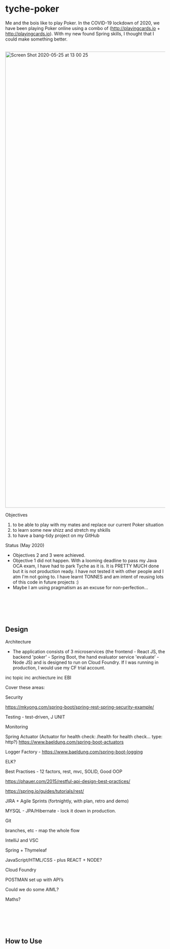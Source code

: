 # tyche-poker

Me and the bois like to play Poker. 
In the COVID-19 lockdown of 2020, we have been playing Poker online using a combo of (http://playingcards.io + http://playingcards.io). With my new found Spring skills, I thought that I could make something better. 

<br>

<img width="1438" alt="Screen Shot 2020-05-25 at 13 00 25" src="https://user-images.githubusercontent.com/34093915/82811054-c7ea0e00-9e87-11ea-8015-c93f484b8e7e.png">

<br>


Objectives
1. to be able to play with my mates and replace our current Poker situation
2. to learn some new shizz and stretch my shkills
3. to have a bang-tidy project on my GitHub

Status (May 2020)
* Objectives 2 and 3 were achieved. 
* Objective 1 did not happen. With a looming deadline to pass my Java OCA exam, I have had to park Tyche as it is. It is PRETTY MUCH done but it is not production ready. I have not tested it with other people and I atm I'm not going to. I have learnt TONNES and am intent of reusing lots of this code in future projects :)
* Maybe I am using pragmatism as an excuse for non-perfection...

<br>
<br>
<br>
<br>

## Design

Architecture
* The application consists of 3 microservices (the frontend - React JS, the backend 'poker' - Spring Boot, the hand evaluator service 'evaluate' - Node JS) and is designed to run on Cloud Foundry. If I was running in production, I would use my CF trial account.

inc topic
inc archiecture
inc EBI

Cover these areas:

Security

https://mkyong.com/spring-boot/spring-rest-spring-security-example/

Testing - test-driven, J UNIT

Monitoring 

Spring Actuator (Actuator for health check: /health for health check… type: http?) https://www.baeldung.com/spring-boot-actuators

Logger Factory - https://www.baeldung.com/spring-boot-logging

ELK?

Best Practises - 12 factors, rest, mvc, SOLID, Good OOP

https://phauer.com/2015/restful-api-design-best-practices/

https://spring.io/guides/tutorials/rest/

JIRA + Agile Sprints (fortnightly, with plan, retro and demo)

MYSQL - JPA/Hibernate - lock it down in production.

Git

branches, etc - map the whole flow

IntelliJ and VSC

Spring + Thymeleaf

JavaScript/HTML/CSS - plus REACT + NODE?

Cloud Foundry

POSTMAN set up with API’s

Could we do some AIML?

Maths?

<br>
<br>
<br>
<br>

## How to Use






